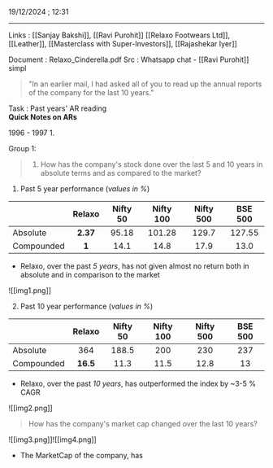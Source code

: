 19/12/2024 ; 12:31

---

Links : [[Sanjay Bakshi]], [[Ravi Purohit]]
[[Relaxo Footwears Ltd]], [[Leather]], [[Masterclass with Super-Investors]], [[Rajashekar Iyer]] 

Document : Relaxo_Cinderella.pdf
Src : Whatsapp chat - [[Ravi Purohit]] simpl

> "In an earlier mail, I had asked all of you to read up the annual reports of the company for the last 10 years."

Task : Past years' AR reading  
**Quick Notes on ARs**

1996 - 1997
1. 


Group 1:

> 1. How has the company's stock done over the last 5 and 10 years in absolute terms and as compared to the market?

1. Past 5 year performance (*values in %*)

|            |  Relaxo  | Nifty 50 | Nifty 100 | Nifty 500 | BSE 500 |
| ---------- | :------: | :------: | :-------: | :-------: | :-----: |
| Absolute   | **2.37** |  95.18   |  101.28   |   129.7   | 127.55  |
| Compounded |  **1**   |   14.1   |   14.8    |   17.9    |  13.0   |

* Relaxo, over the past *5 years*, has not given almost no return both in absolute and in comparison to the market

![[img1.png]]

2. Past 10 year performance (*values in %*)

|            |  Relaxo  | Nifty 50 | Nifty 100 | Nifty 500 | BSE 500 |
| ---------- | :------: | :------: | :-------: | :-------: | :-----: |
| Absolute   |   364    |  188.5   |    200    |    230    |   237   |
| Compounded | **16.5** |   11.3   |   11.5    |   12.8    |   13    |

* Relaxo, over the past *10 years*, has outperformed the index by ~3-5 % CAGR

![[img2.png]]

> How has the company's market cap changed over the last 10 years? 

![[img3.png]]![[img4.png]]

* The MarketCap of the company, has